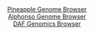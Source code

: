 <div id="Pineapple_Genome_Browser" align="center">
  <a href="https://igv.org/app/?sessionURL=blob:zZJdb5swGEb_i6VWm0TAhkAKUjWRfmxtqnRNl0ZtVSEDBrwa27MNNI3y3.dVm3bTSc3FpklcmFcGP8_x2YCeKE0FBwnwXRS6CAEH6EYM17iVjMxxSzRIKsw0cYAiFVGEFwQkG1BhbfBycWG_bIyROvE8auSoxbwWrg5c3OJnwfGg3UK03pFgDOdCYSOU9qYK98KjdT8aSI6ldO3ZgRt6JTbYw0w2gmvhScLrbLD_y36Nsppw0ZKs7ZihLwEym8dmLN0Kf0hX12lREK1nZH1WHqazs_QmOFnefYyO7paXn1bLaLV_TWuOTafIoSLBFXtcnd.EjNeqn17MbuP55ZB369u94Hj_5ElSRfQhmqCDMYxQGFowlJfk6X_qbB.6Y.9mOr_6vNrzp2Gph3U_xHcdmwUyPj2.oa83j8DWAUwUnTUBFI2aJAg6AYyc0I9GP5bowIEwtnyUoCC5f3CAUbh4tNvvN8CspfUFaPKte1HHAUKVRIFkFEM4QXHsh.PJGMYx2job0Cn29.CeLhfxBPqp70dZRZmxMpeZ5lK7mHO3Lyq3ft6RJrv9sgjSsBVjmZKvAeq1HpYoPN_zTy.HP9B0gD385Qpt1bdk.ifmvSWIa_JddWvPr87yR94VopkfK9g20wZZOIsjJvPxq4Amtu5ucCqhWmzsfjuxrz.N67GimBs76KmmOWXUrFeWoxhAgvzAigsKwYQ1Eag6fwcd6KAQvv8taLB92H4H">Pineapple Genome Browser</a>
</div>
<div id="Alphonso_Genome_Browser" align="center">
  <a href="https://igv.org/app/?sessionURL=blob:zZJRT9swGEX_iyXQJqWJkzRNEwlNodABpRQopRSEItdxUq9JHGwnLa363_cNbdrLkOjDpkl5cD458b3HZ4saJhUXJQqRY9qeadvIQGohVmNSVDm7IgVTKExJrpiBJEuZZCVlKNyilChNJreX8OVC60qFlsV11SpImQlTuSYpyEaUZKVMKgqrJ_KczIUkWkhlHUvSCItnTWvF5qSqTDjbNT0rIZpYJK8WolTCqliZxSv4X_xrFGesFAWLizrX_C1ADHkgY2Km5Es0HUeUMqUG7PU8OYoG59G9ezp5_NrpPU5GZ9NJZ3o45llJdC3Z0WYtqL7fjCl9UMO5HN0E9kN0fuAcr5r.7MA9OTxdV1wydWT7dreNO47jAhpeJmz9P7WGh._ZPICS3YeuLIi3uHksXuhtmw_WztBT_QS_03xnoFzQGlxAdCH90MaGizuG53RaP5Z218A4AD5ScBQ.PRtIS0KXsP1pi_RrBcYgxV7qN3kMJGTCJApbAca.HQSO1_bbOAjsnbFFtcz_Htz.5DbwsRM5TidOea5B5yRWZaVMUpZmQ1Mz2.xJs.tc13g2vhj5i9HFXTLFUb28vu4B46sl_SPNNhCAw9.uEKp.JNM_Me8jQUw931e3TZqyAfOz3nE_qO_yJT6bzdYnwOdb6g_fBbQfnFSAzRr2wwRefxrXEMlJqWHQcMXnPOf6dQocxQqFtuOCuIiKXICJSGbzT9jAhu3hz78FdXfPu.8-">Alphonso Genome Browser</a>
</div>


<div id="DAF_Genomics_Browser" align="center">
  <a href="https://igv.org/app/?sessionURL=blob:tZHtatswFIbvRZD.sh1bduzYEIa7NWtIl44kTqClBNU.jtXIlifJjZOQe5_wWgobZQw6kITE.XhfneeEnkFIyisUIWw5A8txkIFkwfcLUtYMZqQEiaKcMAkGEpCDgCoFFJ1QTqQiyfxGVxZK1TLq9zOSm1uoeElTaUnXIrUpeaMK0KkmtkhJjrwie2mlvNTJivQJqwteSd4naQpSmna_hmq72RN9vMY2XUvYlA1TtFPdaBPaWGblRLulVQbtX4z8B2W96Kd4vYi7.ikcJtkonk7ilXuV3H31P98lt9frxF9fLOi2IqoRMLp9TibfnmZjxo7fe3gM5bJVMc_kst0_7nrul4urtqYC5MgJnKFn._ZwiM4GYjxtNASUFsKJHM8I8NDAnme.XN2Br6cgOEXR_YOBlCDpTqffn5A61BoVkvCj6agZiIsMBIrM0LYDJwzxwAs8Owyds3FCjWAfzHKczMPAxjHGvvVISq2fU9YNUAv9GfwokL911vtfQY2f1M2xhy_b.W61Wl7Ka2c2pUph2.OH7TugDPTux3IuSqJ06NfzBQthWq.ESr1xcc8P558-">DAF Genomics Browser</a>
</div>
